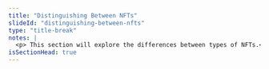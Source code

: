 ```yaml
--- 
title: "Distinguishing Between NFTs"
slideId: "distinguishing-between-nfts"
type: "title-break"
notes: |
  <p> This section will explore the differences between types of NFTs.</p>
isSectionHead: true
---
```

